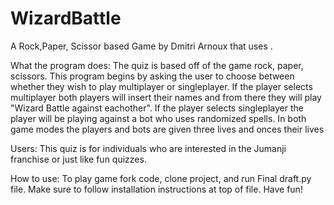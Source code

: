 # WizardBattle
A Rock,Paper, Scissor based Game by Dmitri Arnoux that uses .

What the program does: The quiz is based off of the game rock, paper, scissors. This program begins by asking the user to choose between whether they wish to play multiplayer or singleplayer. If the player selects multiplayer both players will insert their names and from there they will play "Wizard Battle against eachother". If the player selects singleplayer the player will be playing against a bot who uses randomized spells. In both game modes the players and bots are given three lives and onces their lives 

Users: This quiz is for individuals who are interested in the Jumanji franchise or just like fun quizzes.

How to use: To play game fork code, clone project, and run Final draft.py file. Make sure to follow installation instructions at top of file. Have fun!
